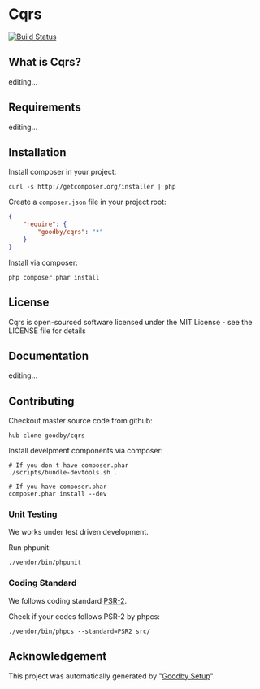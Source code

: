 # Cqrs

[![Build Status](https://secure.travis-ci.org/goodby/cqrs.png?branch=master)](https://travis-ci.org/goodby/cqrs)

## What is Cqrs?

editing...

## Requirements

editing...

## Installation

Install composer in your project:

```
curl -s http://getcomposer.org/installer | php
```

Create a `composer.json` file in your project root:

```json
{
    "require": {
        "goodby/cqrs": "*"
    }
}
```

Install via composer:

```
php composer.phar install
```

## License

Cqrs is open-sourced software licensed under the MIT License - see the LICENSE file for details

## Documentation

editing...


## Contributing

Checkout master source code from github:

```
hub clone goodby/cqrs
```

Install develpment components via composer:

```
# If you don't have composer.phar
./scripts/bundle-devtools.sh .

# If you have composer.phar
composer.phar install --dev
```

### Unit Testing

We works under test driven development.

Run phpunit:

```
./vendor/bin/phpunit
```

### Coding Standard

We follows coding standard [PSR-2][].

Check if your codes follows PSR-2 by phpcs:

```
./vendor/bin/phpcs --standard=PSR2 src/
```

## Acknowledgement

This project was automatically generated by "[Goodby Setup](http://bit.ly/byesetup)". 

[PSR-2]: https://github.com/php-fig/fig-standards/blob/master/accepted/PSR-2-coding-style-guide.md

